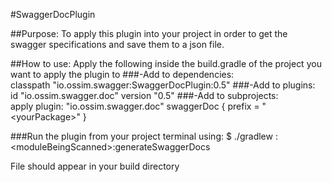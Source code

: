 #SwaggerDocPlugin



##Purpose: To apply this plugin into your project in order to get the swagger specifications and save them to a json file. 

##How to use: Apply the following inside the build.gradle of the project you want to apply the plugin to
###-Add to dependencies:  
classpath "io.ossim.swagger:SwaggerDocPlugin:0.5"
###-Add to plugins:  
id "io.ossim.swagger.doc" version "0.5"
###-Add to subprojects:  
apply plugin: "io.ossim.swagger.doc"
                  swaggerDoc {
                      prefix = "\<yourPackage\>"
                  }
                     
###Run the plugin from your project terminal using: 
$ ./gradlew :\<moduleBeingScanned\>:generateSwaggerDocs

File should appear in your build directory


            